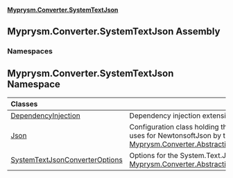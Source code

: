 #### [Myprysm.Converter.SystemTextJson](index.md 'index')

## Myprysm.Converter.SystemTextJson Assembly
### Namespaces

<a name='Myprysm.Converter.SystemTextJson'></a>

## Myprysm.Converter.SystemTextJson Namespace

| Classes | |
| :--- | :--- |
| [DependencyInjection](Myprysm.Converter.SystemTextJson.DependencyInjection.md 'Myprysm.Converter.SystemTextJson.DependencyInjection') | Dependency injection extensions. |
| [Json](Myprysm.Converter.SystemTextJson.Json.md 'Myprysm.Converter.SystemTextJson.Json') | Configuration class holding the settings uses for NewtonsoftJson by this [Myprysm.Converter.Abstractions.IConverter](https://docs.microsoft.com/en-us/dotnet/api/Myprysm.Converter.Abstractions.IConverter 'Myprysm.Converter.Abstractions.IConverter'). |
| [SystemTextJsonConverterOptions](Myprysm.Converter.SystemTextJson.SystemTextJsonConverterOptions.md 'Myprysm.Converter.SystemTextJson.SystemTextJsonConverterOptions') | Options for the System.Text.Json [Myprysm.Converter.Abstractions.IConverter](https://docs.microsoft.com/en-us/dotnet/api/Myprysm.Converter.Abstractions.IConverter 'Myprysm.Converter.Abstractions.IConverter'). |

